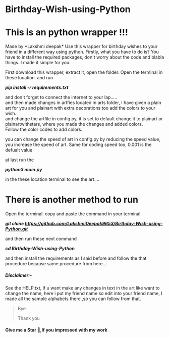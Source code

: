 # Birthday-Wish-using-Python
<h1>This is an python wrapper !!!</h1> 
Made by *Lakshmi deepak* Use this wrapper for birthday wishes to your friend in a different way using python.  
Firstly, what you have to do is? You have to install the required packages, don't worry about the code and blabla things.
I made it simple for you. 

First download this wrapper, extract it, open the folder. Open the terminal in these location. and run    

**_pip install -r requirements.txt_**   

and don't forget to connect the internet to your lap.....  
and then made changes in artfies located in arts folder, I have given a plain art for you and plainart with extra decorations too add the colors to your wish.    
and change the artfile in config.py, it is set to default change it to plainart or plainartwithstars, where you made the changes and added colors.  
Follow the color codes to add colors.    

you can change the speed of art in config.py by reducing the speed value, you increase the speed of art. Same for coding speed too, 0.001 is the defualt value  

at last run the     

**_python3 main.py_**        

in the these location terminal to see the art....  

<h1>There is another method to run</h1>
Open the terminal. copy and paste the command in your terminal.

 **_git clone https://github.com/LakshmiDeepak9653/Birthday-Wish-using-Python.git_**
 
 and then run these next command
 
 **_cd Birthday-Wish-using-Python_**
 
 and then install the requirements as I said before and follow the that procedure because same procedure from here....
 
 
  <h5>Disclaimer:-</h5>
        See the HELP.txt, If u want make any changes in text in the art like want to change the name, here i put my friend name so edit into your friend name, I made all the sample alphabets there ,so you can follow from that.


> Bye
> 
>Thank you 
<h4>Give me a Star 🌟,If you impressed with my work</h4>
